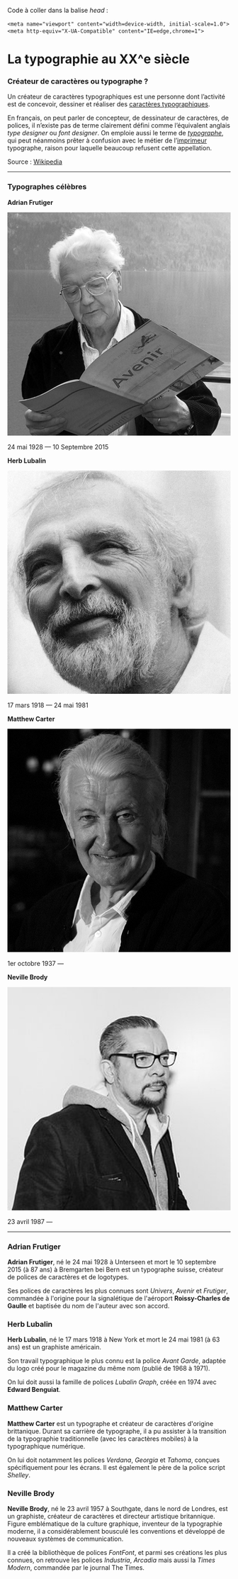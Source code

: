 Code à coller dans la balise *head* :

    <meta name="viewport" content="width=device-width, initial-scale=1.0">
    <meta http-equiv="X-UA-Compatible" content="IE=edge,chrome=1">

# La typographie au XX^e siècle

### Créateur de caractères ou typographe ?

Un créateur de caractères typographiques est une personne dont l’activité est de concevoir, dessiner et réaliser des [caractères typographiques](https://fr.wikipedia.org/wiki/Caract%C3%A8re_(typographie)).

En français, on peut parler de concepteur, de dessinateur de caractères, de polices, il n’existe pas de terme clairement défini comme l’équivalent anglais *type designer* ou *font designer*. On emploie aussi le terme de *[typographe](https://fr.wikipedia.org/wiki/Typographe)*, qui peut néanmoins prêter à confusion avec le métier de l’[imprimeur](https://fr.wikipedia.org/wiki/Imprimerie) typographe, raison pour laquelle beaucoup refusent cette appellation.

Source : [Wikipedia](https://fr.wikipedia.org/wiki/Cr%C3%A9ateur_de_caract%C3%A8res)

---

### Typographes célèbres

**Adrian Frutiger**

![](img/a_frutiger.jpg)

24 mai 1928 &mdash; 10 Septembre 2015

**Herb Lubalin**

![](img/h_lubalin.jpg)

17 mars 1918 &mdash; 24 mai 1981

**Matthew Carter**

![](img/m_carter.jpg)

1er octobre 1937 &mdash;

**Neville Brody**

![](img/n_brody.jpg)

23 avril 1987 &mdash;

---

### Adrian Frutiger

**Adrian Frutiger**, né le 24 mai 1928 à Unterseen et mort le 10 septembre 2015 (à 87 ans) à Bremgarten bei Bern est un typographe suisse, créateur de polices de caractères et de logotypes.

Ses polices de caractères les plus connues sont *Univers*, *Avenir* et *Frutiger*, commandée à l'origine pour la signalétique de l'aéroport **Roissy-Charles de Gaulle** et baptisée du nom de l'auteur avec son accord.


### Herb Lubalin

**Herb Lubalin**, né le 17 mars 1918 à New York et mort le 24 mai 1981 (à 63 ans) est un graphiste américain.

Son travail typographique le plus connu est la police *Avant Garde*, adaptée du logo créé pour le magazine du même nom (publié de 1968 à 1971).

On lui doit aussi la famille de polices *Lubalin Graph*, créée en 1974 avec **Edward Benguiat**.


### Matthew Carter

**Matthew Carter** est un typographe et créateur de caractères d'origine brittanique. Durant sa carrière de typographe, il a pu assister à la transition de la typographie traditionnelle (avec les caractères mobiles) à la typographique numérique.

On lui doit notamment les polices *Verdana*, *Georgia* et *Tahoma*, conçues spécifiquement pour les écrans. Il est également le père de la police script *Shelley*.


### Neville Brody

**Neville Brody**, né le 23 avril 1957 à Southgate, dans le nord de Londres, est un graphiste, créateur de caractères et directeur artistique britannique. Figure emblématique de la culture graphique, inventeur de la typographie moderne, il a considérablement bousculé les conventions et développé de nouveaux systèmes de communication.

Il a créé la bibliothèque de polices *FontFont*, et parmi ses créations les plus connues, on retrouve les polices *Industria*, *Arcadia* mais aussi la *Times Modern*, commandée par le journal The Times.